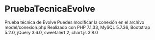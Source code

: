 # PruebaTecnicaEvolve
Prueba técnica de Evolve
Puedes modificar la conexión en el archivo model/conexion.php
Realizado con PHP 7.1.33, MySQL 5.7.36, Bootstrap 5.2.0, jQuery 3.6.0, sweetalert 2, chart.js 3.8.0
